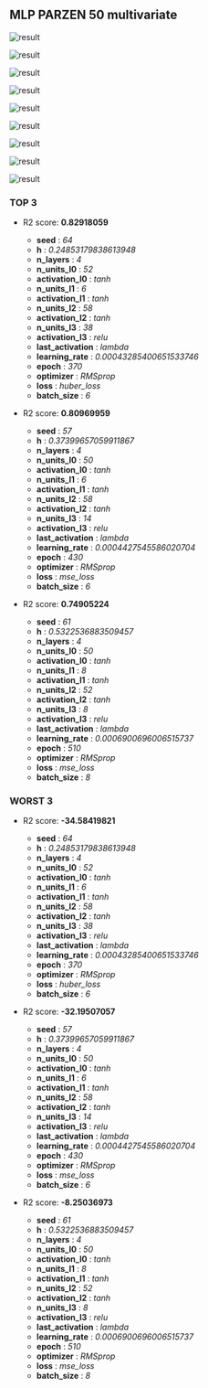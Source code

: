 ## MLP PARZEN 50 multivariate

![result](img/50_multivariate_importance_r2.png)

![result](img/50_multivariate_n_units_l0_r2.png)

![result](img/50_multivariate_epoch_r2.png)

![result](img/50_multivariate_n_layers_r2.png)

![result](img/50_multivariate_learning_rate_r2.png)

![result](img/50_multivariate_activation_l0_r2.png)

![result](img/50_multivariate_last_activation_r2.png)

![result](img/50_multivariate_batch_size_r2.png)

![result](img/50_multivariate_h_r2.png)
### TOP 3
- R2 score: **0.82918059**
	 - **seed** : *64*
	 - **h** : *0.24853179838613948*
	 - **n_layers** : *4*
	 - **n_units_l0** : *52*
	 - **activation_l0** : *tanh*
	 - **n_units_l1** : *6*
	 - **activation_l1** : *tanh*
	 - **n_units_l2** : *58*
	 - **activation_l2** : *tanh*
	 - **n_units_l3** : *38*
	 - **activation_l3** : *relu*
	 - **last_activation** : *lambda*
	 - **learning_rate** : *0.00043285400651533746*
	 - **epoch** : *370*
	 - **optimizer** : *RMSprop*
	 - **loss** : *huber_loss*
	 - **batch_size** : *6*

- R2 score: **0.80969959**
	 - **seed** : *57*
	 - **h** : *0.37399657059911867*
	 - **n_layers** : *4*
	 - **n_units_l0** : *50*
	 - **activation_l0** : *tanh*
	 - **n_units_l1** : *6*
	 - **activation_l1** : *tanh*
	 - **n_units_l2** : *58*
	 - **activation_l2** : *tanh*
	 - **n_units_l3** : *14*
	 - **activation_l3** : *relu*
	 - **last_activation** : *lambda*
	 - **learning_rate** : *0.0004427545586020704*
	 - **epoch** : *430*
	 - **optimizer** : *RMSprop*
	 - **loss** : *mse_loss*
	 - **batch_size** : *6*

- R2 score: **0.74905224**
	 - **seed** : *61*
	 - **h** : *0.5322536883509457*
	 - **n_layers** : *4*
	 - **n_units_l0** : *50*
	 - **activation_l0** : *tanh*
	 - **n_units_l1** : *8*
	 - **activation_l1** : *tanh*
	 - **n_units_l2** : *52*
	 - **activation_l2** : *tanh*
	 - **n_units_l3** : *8*
	 - **activation_l3** : *relu*
	 - **last_activation** : *lambda*
	 - **learning_rate** : *0.0006900696006515737*
	 - **epoch** : *510*
	 - **optimizer** : *RMSprop*
	 - **loss** : *mse_loss*
	 - **batch_size** : *8*


### WORST 3
- R2 score: **-34.58419821**
	 - **seed** : *64*
	 - **h** : *0.24853179838613948*
	 - **n_layers** : *4*
	 - **n_units_l0** : *52*
	 - **activation_l0** : *tanh*
	 - **n_units_l1** : *6*
	 - **activation_l1** : *tanh*
	 - **n_units_l2** : *58*
	 - **activation_l2** : *tanh*
	 - **n_units_l3** : *38*
	 - **activation_l3** : *relu*
	 - **last_activation** : *lambda*
	 - **learning_rate** : *0.00043285400651533746*
	 - **epoch** : *370*
	 - **optimizer** : *RMSprop*
	 - **loss** : *huber_loss*
	 - **batch_size** : *6*

- R2 score: **-32.19507057**
	 - **seed** : *57*
	 - **h** : *0.37399657059911867*
	 - **n_layers** : *4*
	 - **n_units_l0** : *50*
	 - **activation_l0** : *tanh*
	 - **n_units_l1** : *6*
	 - **activation_l1** : *tanh*
	 - **n_units_l2** : *58*
	 - **activation_l2** : *tanh*
	 - **n_units_l3** : *14*
	 - **activation_l3** : *relu*
	 - **last_activation** : *lambda*
	 - **learning_rate** : *0.0004427545586020704*
	 - **epoch** : *430*
	 - **optimizer** : *RMSprop*
	 - **loss** : *mse_loss*
	 - **batch_size** : *6*

- R2 score: **-8.25036973**
	 - **seed** : *61*
	 - **h** : *0.5322536883509457*
	 - **n_layers** : *4*
	 - **n_units_l0** : *50*
	 - **activation_l0** : *tanh*
	 - **n_units_l1** : *8*
	 - **activation_l1** : *tanh*
	 - **n_units_l2** : *52*
	 - **activation_l2** : *tanh*
	 - **n_units_l3** : *8*
	 - **activation_l3** : *relu*
	 - **last_activation** : *lambda*
	 - **learning_rate** : *0.0006900696006515737*
	 - **epoch** : *510*
	 - **optimizer** : *RMSprop*
	 - **loss** : *mse_loss*
	 - **batch_size** : *8*

